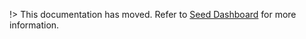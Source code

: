 !> This documentation has moved. Refer to [Seed Dashboard](https://docs.developer.tech.gov.sg/docs/security-suite-for-engineering-endpoint-devices/seed-dashboard/seed-dashboard-overview) for more information.
